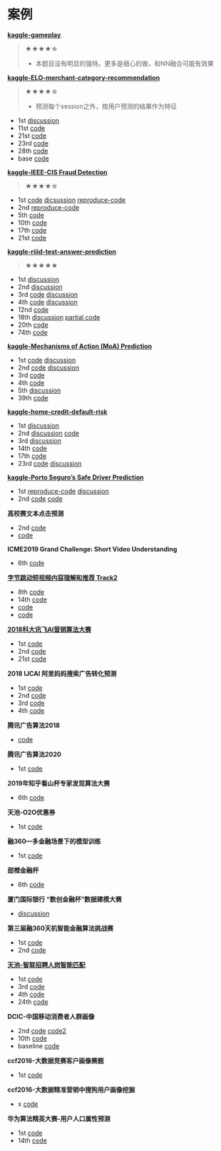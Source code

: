 # 案例

**[kaggle-gameplay]()**
> ★★★★☆
>- 本题目没有明显的强特。更多是细心的做，和NN融合可能有效果


**[kaggle-ELO-merchant-category-recommendation](https://www.kaggle.com/c/elo-merchant-category-recommendation/overview)**
> ★★★★☆
> - 预测每个session之外，按用户预测的结果作为特征
- 1st [discussion](https://www.kaggle.com/competitions/elo-merchant-category-recommendation/discussion/82036#479038)
- 11st [code](https://github.com/kangzhang0709/2019-kaggle-elo-top-11-solution)
- 21st [code](https://github.com/bestpredicts/ELO)
- 23rd [code](https://github.com/yryrgogo/Elo-Recommendation-23place)
- 28th [code](https://github.com/bangdasun/kaggle/tree/master/elo-merchant-category-recommendation)
- base [code](https://github.com/aerdem4/kaggle-elo)


**[kaggle-IEEE-CIS Fraud Detection](https://www.kaggle.com/c/ieee-fraud-detection/overview)**
> ★★★★☆
- 1st [code](https://www.kaggle.com/cdeotte/xgb-fraud-with-magic-0-9600) [dicsussion](https://www.kaggle.com/c/ieee-fraud-detection/discussion/111308) [reproduce-code](https://github.com/DJofOUC/IEEE-CIS-Fraud-Detection/blob/master/code/kaggle_score0.9598.py)
- 2nd [reproduce-code](https://github.com/ikibardin/kaggle-camera-model-identification)
- 5th [code](https://github.com/hakubishin3/kaggle_ieee)
- 10th [code](https://github.com/jxzly/Kaggle-IEEE-CIS-Fraud-Detection-2019)
- 17th [code](https://github.com/tmheo/IEEE-Fraud-Detection-17th-Place-Solution)
- 21st [code](https://github.com/white-bird/kaggle-ieee)

**[kaggle-riiid-test-answer-prediction](https://www.kaggle.com/c/riiid-test-answer-prediction/overview)**
> ★★★★★
- 1st [discussion](https://www.kaggle.com/c/riiid-test-answer-prediction/discussion/218318)
- 2nd [discussion](https://www.kaggle.com/c/riiid-test-answer-prediction/discussion/210113)
- 3rd [code](https://github.com/jamarju/riiid-acp-pub) [discussion](https://www.kaggle.com/c/riiid-test-answer-prediction/discussion/209585)
- 4th [code](https://github.com/dkletran/riiid-challenge-4th-place) [discussion](https://www.kaggle.com/c/riiid-test-answer-prediction/discussion/210171)
- 12nd [code](https://github.com/sakami0000/kaggle_riiid)
- 18th [discussion](https://mp.weixin.qq.com/s/zQJbNb08nXGMVqHGng-xLw) [partial code](https://github.com/ZiwenYeee/Riiid-numba-framework)
- 20th [code](https://github.com/Shujun-He/Riiid-Answer-Correctness-Prediction-20th-solution)
- 74th [code](https://github.com/jackhuntcn/Kaggle_Riiid_74th_LGBM)

**[kaggle-Mechanisms of Action (MoA) Prediction](https://www.kaggle.com/c/lish-moa)**
>
- 1st [code](https://github.com/guitarmind/kaggle_moa_winner_hungry_for_gold) [discussion](https://www.kaggle.com/c/lish-moa/discussion/201510)
- 2nd [code](https://github.com/baosenguo/Kaggle-MoA-2nd-Place-Solution) [discussion](https://www.kaggle.com/c/lish-moa/discussion/202256)
- 3rd [code](https://github.com/jxzly/3rd-kaggle-moa-2020-solution) 
- 4th [code](https://github.com/e-mon/lish-moa)
- 5th [discussion](https://www.kaggle.com/c/lish-moa/discussion/200533)
- 39th [code](https://github.com/fkubota/kaggle-Mechanisms-of-Action-MoA-Prediction)

**[kaggle-home-credit-default-risk](https://www.kaggle.com/c/home-credit-default-risk)**
>
- 1st [discussion](https://www.kaggle.com/c/home-credit-default-risk/discussion/64821)
- 2nd [discussion](https://www.kaggle.com/c/home-credit-default-risk/discussion/64722) [code](https://github.com/KazukiOnodera/Home-Credit-Default-Risk)
- 3rd [discussion](https://www.kaggle.com/c/home-credit-default-risk/discussion/64596)
- 14th [code](https://github.com/ZiwenYeee/Home-Credit-Risk-14th)
- 17th [code](https://github.com/NoxMoon/home-credit-default-risk)
- 23rd [code](https://www.kaggle.com/xucheng/cv-7993-private-score-7996) [discussion](https://zhuanlan.zhihu.com/p/43323121)

**[kaggle-Porto Seguro’s Safe Driver Prediction](https://www.kaggle.com/c/porto-seguro-safe-driver-prediction/overview/description)**
>
- 1st [reproduce-code](https://www.kaggle.com/osciiart/denoising-autoencoder) [discussion](https://www.kaggle.com/c/porto-seguro-safe-driver-prediction/discussion/44629)
- 2nd [code](https://github.com/xiaozhouwang/kaggle-porto-seguro) [code](https://www.kaggle.com/xiaozhouwang/2nd-place-lightgbm-solution)

**高校赛文本点击预测**
>
- 2nd [code](https://github.com/srtianxia/BDC2019_Top2)
- [code](https://github.com/chizhu/BDC2019)

**ICME2019 Grand Challenge: Short Video Understanding**
>
- 6th [code](https://github.com/guoday/ICME2019-CTR)

**[字节跳动短视频内容理解和推荐 Track2](https://www.biendata.xyz/competition/icmechallenge2019/)**
>
- 8th [code](https://github.com/JiDong-CS/icme2019-bytedance-grand-challenge)
- 14th [code](https://github.com/Rearcher/ICME2019_Short_Video_Understanding_Challenge_Rank14)
- [code](https://github.com/xuerongchuan/ICME2019competition)
- [code](https://github.com/chenzhaoyan/Bytedance_ICME_challenge-master)

**[2018科大讯飞AI营销算法大赛](https://js.dclab.run/v2/cmptDetail.html?id=245)**
>
- 1st [code](https://github.com/bettenW/2018-iFLYTEK-Marketing-Algorithms-Competition-Finals-Rank1)
- 2nd [code](https://github.com/infturing/kdxf)
- 21st [code](https://github.com/Michaelhuazhang/-AI21-)


**2018 IJCAI 阿里妈妈搜索广告转化预测**

- 1st [code](https://github.com/plantsgo/ijcai-2018)
- 2nd [code](https://github.com/YouChouNoBB/ijcai-18-top2-single-mole-solution)
- 3rd [code](https://github.com/luoda888/2018-IJCAI-top3)
- 4th [code](https://github.com/fanfanda/ijcai_2018)

**腾讯广告算法2018**

- [code](https://github.com/DiligentPanda/Tencent_Ads_Algo_2018)

**腾讯广告算法2020**

- 1st [code](https://github.com/guoday/Tencent2020_Rank1st)

**2019年知乎看山杯专家发现算法大赛**

- 6th [code](https://github.com/liuchenailq/zhihu-findexp)

**天池-O2O优惠券**

- 1st [code](https://github.com/wepe/O2O-Coupon-Usage-Forecast)

**融360—多金融场景下的模型训练**

- 1st [code](https://github.com/shuiliwanwu/Rong360-Model-training-in-multiple-financial-scenarios)

**甜橙金融杯**

- 6th [code](https://github.com/BirderEric/Tiancheng)

**厦门国际银行 “数创金融杯”数据建模大赛**

- [discussion](https://zhuanlan.zhihu.com/p/149985365)

**第三届融360天机智能金融算法挑战赛**
>
- 1st [code](https://github.com/PPshrimpGo/Rong360_feature_mining_1st_solution)
- 2nd [code](https://github.com/PPshrimpGo/Rong360_2nd)


**[天池-智联招聘人岗智能匹配](https://tianchi.aliyun.com/competition/entrance/231728/forum)**
>
- 1st [code](https://github.com/hydantess/TianChi_zhilianzhaopin)
- 3rd [code](https://github.com/ji1ai1/201907-ZLRG)
- 4th [code](https://github.com/juzstu/TianChi_ZhiLianZhaoPin)
- 24th [code](https://github.com/magicwifi/zhaopin-zhilian)

**DCIC-中国移动消费者人群画像**
>
- 2nd [code](https://github.com/PanJianning/DCIC-2019-Credit-2th-Place) [code2](https://github.com/C-rawler/DCIC-2019-Credit-intelligence-score-2th-Place)
- 10th [code](https://github.com/xy0210/DCIC-2019-China-Mobile)
- baseline [code](https://github.com/wangvenn/Credit-Scoring-Regression)

**ccf2016-大数据竞赛客户画像赛题**
>
- 1st [code](https://github.com/feidapeng/2016CCF_StateGrid_UserProfile)

**ccf2016-大数据精准营销中搜狗用户画像挖掘**
>
- x [code](https://github.com/hengchao0248/ccf2016_sougou)

**华为算法精英大赛-用户人口属性预测**
>
- 1st [code](https://github.com/luoda888/HUAWEI-DIGIX-AgeGroup)
- 14th [code](https://github.com/WeavingWong/DigiX_HuaWei_Population_Age_Attribution_Predict)
